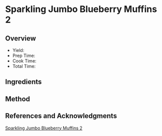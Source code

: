 # Sparkling Jumbo Blueberry Muffins 2

## Overview

- Yield:
- Prep Time:
- Cook Time:
- Total Time:

## Ingredients


## Method



## References and Acknowledgments

[Sparkling Jumbo Blueberry Muffins 2](http://sallysbakingaddiction.com/2013/01/07/sparkling-jumbo-blueberry-muffins-2/)

